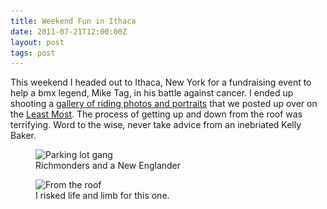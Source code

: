 ```yaml
---
title: Weekend Fun in Ithaca
date: 2011-07-21T12:00:00Z
layout: post
tags: post
---
```


This weekend I headed out to Ithaca, New York for a fundraising event to help a bmx legend, Mike Tag, in his battle against cancer. I ended up shooting a [gallery of riding photos and portraits](https://leastmost.com/features/ithacas-mike-tag-benefit/) that we posted up over on the [Least Most](https://leastmost.com/). The process of getting up and down from the roof was terrifying. Word to the wise, never take advice from an inebriated Kelly Baker.

<figure>
  <img src="/img/ithaca-1-240.jpg" sizes="100vw" loading="lazy" srcset="/img/ithaca-1-800.jpg 640w, /img/ithaca-1-1024.jpg 800w, /img/ithaca-1-1600.jpg 1024w" alt="Parking lot gang">
  <figcaption>Richmonders and a New Englander</figcaption>
</figure>

<figure>
  <img src="/img/ithaca-2-240.jpg" sizes="100vw" loading="lazy" srcset="/img/ithaca-2-800.jpg 640w, /img/ithaca-2-1024.jpg 800w, /img/ithaca-2-1600.jpg 1024w" alt="From the roof">
  <figcaption>I risked life and limb for this one.</figcaption>
</figure>
